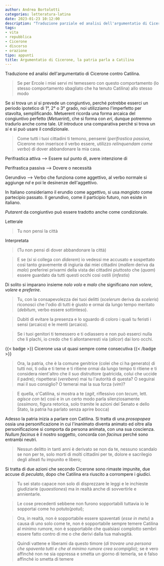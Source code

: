 ```yaml
---
author: Andrea Bortolotti
categories: letteratura-latina
date: 2023-01-23 10:12:00
description: "Traduzione parziale ed analisi dell'argumentatio di Cicerone contro Catilina. "
tags:
- vita
- repubblica
- Cicerone
- discorso
- orazione
tipo: appunti
title: Argumentatio di Cicerone, la patria parla a Catilina
---
```


Traduzione ed analisi dell'argumentatio di Cicerone contro Catilina. 

> Se per Ercole i miei servi mi temessero con questo comportamento (lo stesso comportamento sbagliato che ha tenuto Catilina) allo stesso modo



Se si trova un _si_ si prevede un congiuntivo, perché potrebbe esserci un periodo ipotetico di 1°, 2° o 3° grado, noi utilizziamo l'imperfetto per stavolta, semplificando. Metuerent ricorda una forma arcaica del congiuntivo perfetto (_Metuerint_), che si forma con _eri_, dunque potremmo tradurlo anche come tale. _Ut_ introduce una comparativa perché si trova un _si_ e si può usare il condizionale.

> Come tutti i tuoi cittadini ti temono, penserei (_perifrastica passiva_, Cicerone non inserisce il verbo essere, utilizzo _relinquendam come verbo_) di dover abbandonare la mia casa. 

Perifrastica attiva --> Essere sul punto di, avere intenzione di 

Perifrastica passiva --> Dovere o necessità 

Gerundivo --> Verbo che funziona come aggettivo, al verbo normale si aggiunge  _nd_ e poi le desinenze dell'aggettivo.

In Italiano consideriamo il erundio come aggettivo, si usa _mangiato_ come partecipio passato. Il gerundivo, come il participio futuro, non esiste in italiano. 

_Putarent_ da congiuntivo può essere tradotto anche come condizionale.

Letterale

> Tu non pensi la città

Interpretata

>  (Tu non pensi di dover abbandonare la città)

> E se (_si_ si collega con _diderem_) io vedessi me accusato e sospettato così tanto gravemente di ingiuria dai miei cittadini (_mallem_ deriva da _malo_) preferirei privarmi della vista dei cittadini piuttosto che (_quam_) essere guardato da tutti questi occhi così ostili (_infestis_)

Di solito si imparano insieme _nolo_ _volo_ e _malo_ che significano _non volere_, _volere_ e _preferire_.

> Tu, con la consapevolezza dei tuoi delitti (_scelerum_ deriva da _sceleris_) riconosci che l'odio di tutti è giusto e ormai da lungo tempo meritato (_debitum_, verbo essere sottinteso). 

> Dubiti di evitare la presenza e lo sguardo di coloro i quali tu feristi i sensi (arcaico) e le menti (arcaico).

> Se i tuoi genitori ti temessero e ti odiassero e non può esserci nulla che li plachi, io credo che ti allontaneresti via (_alicor_) dai loro occhi.

{{< badge >}}
Cicerone usa ut quasi sempre come consecutiva
{{< /badge >}}

> Ora, la patria, che è la comune genitrice (colei che ci ha generato) di tutti noi, ti odia e ti teme e ti ritiene ormai da lungo tempo ti ritiene e ti considera nient'altro che il suo distruttore (patricida, colui che uccide il padre); rispetterai (_verebere_) mai tu l'autorità di questa? O seguirai mai il suo consiglio? O temerai mai la sua forza (_vim_)? 

> E quella, o'Catilina, si mostra a te (_agit_, riflessivo con _tecum_, lett. _agisce con te_) così e in un certo modo parla silenziosamente (_ossimoro_, figura retorica, solo tramite le azioni del Senato e dello Stato, la patria ha parlato senza aprire bocca)

Adesso la patria inizia a parlare con Catilina. Si tratta di una _prosopopea_ ossia una personificazione in cui l'inanimato diventa animato ed oltre alla personificazione si comporta da persona animata, con una sua coscienza. _Nullum facinus_ è il nostro soggetto, concorda con _facinus_ perché sono entrambi neutri. 

> Nessun delitto in tanti anni è derivato se non da te, nessuno scandalo se non per te, solo morti di molti cittadini per te, dolore e sacrilegio degli alleati fu impunito e libero;

Si tratta di due azioni che secondo Cicerone sono rimaste impunite, due accuse di _peculato_, dopo che Catilina era riuscito a corrompere i giudici.

> Tu sei stato capace non solo di disprezzare le leggi e le inchieste giudiziarie (_quaestiones_) ma in realtà anche di sovvertirle e annientarle.

> Le cose precedenti sebbene non furono sopportabili tuttavia io le sopportai come ho potuto(_potui_); 

> Ora, in realtà, non è sopportabile essere spaventati (_esse in metu_) a causa di uno solo come te, non è sopportabile sempre temere Catilina al minimo rumore, non è sopportabile che qualsiasi complotto sembri essere fatto contro di me o che derivi dalla tua malvagità. 

> Quindi vattene e liberami da questo timore (_di trovare una persona che spaventa tutti e che al minimo rumore crea scompiglio_); se è vero affinché non ne sia oppressa e smetta un giorno di temerla, se è falso affinché io smetta di temere